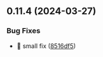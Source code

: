 ## 0.11.4 (2024-03-27)


### Bug Fixes

* :bug: small fix ([8516df5](https://github.com/ConsDotPy/yalemi-api/commit/8516df5316ac6860062ba264b1373e0ccda2e399))



